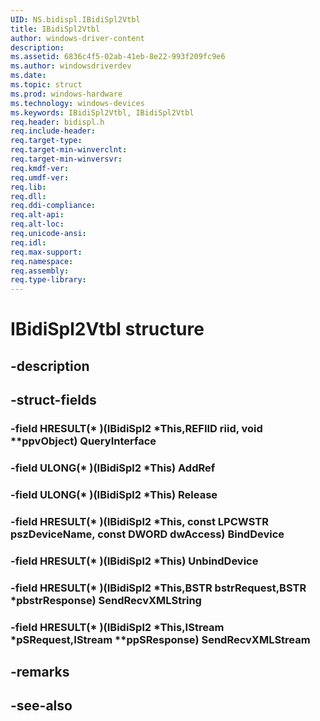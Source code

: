 ```yaml
---
UID: NS.bidispl.IBidiSpl2Vtbl
title: IBidiSpl2Vtbl
author: windows-driver-content
description: 
ms.assetid: 6836c4f5-02ab-41eb-8e22-993f209fc9e6
ms.author: windowsdriverdev
ms.date: 
ms.topic: struct
ms.prod: windows-hardware
ms.technology: windows-devices
ms.keywords: IBidiSpl2Vtbl, IBidiSpl2Vtbl
req.header: bidispl.h
req.include-header:
req.target-type:
req.target-min-winverclnt:
req.target-min-winversvr:
req.kmdf-ver:
req.umdf-ver:
req.lib:
req.dll:
req.ddi-compliance:
req.alt-api:
req.alt-loc:
req.unicode-ansi:
req.idl:
req.max-support:
req.namespace:
req.assembly:
req.type-library:
---
```


# IBidiSpl2Vtbl structure

## -description



## -struct-fields

### -field HRESULT(* )(IBidiSpl2 *This,REFIID riid, void **ppvObject) QueryInterface			
 	
### -field ULONG(* )(IBidiSpl2 *This) AddRef			
 	
### -field ULONG(* )(IBidiSpl2 *This) Release			
 	
### -field HRESULT(* )(IBidiSpl2 *This, const LPCWSTR pszDeviceName, const DWORD dwAccess) BindDevice			
 	
### -field HRESULT(* )(IBidiSpl2 *This) UnbindDevice			
 	
### -field HRESULT(* )(IBidiSpl2 *This,BSTR bstrRequest,BSTR *pbstrResponse) SendRecvXMLString			
 	
### -field HRESULT(* )(IBidiSpl2 *This,IStream *pSRequest,IStream **ppSResponse) SendRecvXMLStream			
 	
## -remarks

## -see-also